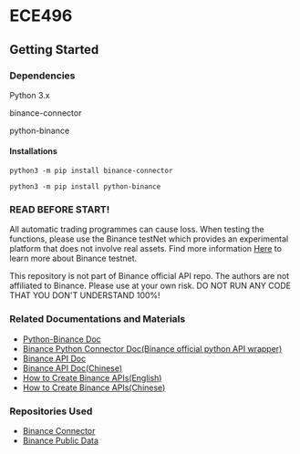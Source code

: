 # ECE496
## Getting Started
### Dependencies
Python 3.x

binance-connector

python-binance
#### Installations
```python3 -m pip install binance-connector```

```python3 -m pip install python-binance```

### READ BEFORE START!
All automatic trading programmes can cause loss. When testing the functions, please use the Binance testNet which provides an experimental platform that does not involve real assets. Find more information [Here](https://testnet.binance.vision/) to learn more about Binance testnet. 

This repository is not part of Binance official API repo. The authors are not affiliated to Binance. Please use at your own risk. DO NOT RUN ANY CODE THAT YOU DON'T UNDERSTAND 100%!

### Related Documentations and Materials
* [Python-Binance Doc](https://python-binance.readthedocs.io/en/latest/)
* [Binance Python Connector Doc(Binance official python API wrapper)](https://binance-connector.readthedocs.io)
* [Binance API Doc](https://binance-docs.github.io/apidocs/spot/en/#introduction)
* [Binance API Doc(Chinese)](https://binance-docs.github.io/apidocs/spot/cn/#185368440e)
* [How to Create Binance APIs(English)](https://www.binance.com/en/support/faq/360002502072)
* [How to Create Binance APIs(Chinese)](https://www.binance.com/zh-CN/support/faq/360002502072)

### Repositories Used
* [Binance Connector](https://github.com/binance/binance-connector-python#readme)
* [Binance Public Data](https://github.com/binance/binance-public-data)
